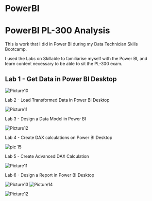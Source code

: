 # PowerBI
# PowerBI PL-300 Analysis

This is work that I did in Power BI during my Data Technician Skills Bootcamp.

I used the Labs on Skillable to familiarise myself with the Power BI, and learn content necessary to be able to sit the PL-300 exam.

## Lab 1 - Get Data in Power BI Desktop
![Picture10](https://github.com/user-attachments/assets/ea303ab5-6dab-4472-904a-3a6927e23472)

Lab 2 - Load Transformed Data in Power BI Desktop

![Picture11](https://github.com/user-attachments/assets/5c32e2c4-74cc-4f79-9fd5-d8d3cf6561c5)


Lab 3 - Design a Data Model in Power BI

![Picture12](https://github.com/user-attachments/assets/68a13468-89e7-4ba9-afe1-a03e7692dd00)

Lab 4 - Create DAX calculations on Power BI Desktop

![pic 15](https://github.com/user-attachments/assets/372e94e0-78de-44bc-bc99-acc6a6a4b082)

Lab 5 - Create Advanced DAX Calculation

![Picture11](https://github.com/user-attachments/assets/5a6946ad-ac10-40ec-8678-75ac6d3f024d)

Lab 6 - Design a Report in Power BI Desktop

![Picture13](https://github.com/user-attachments/assets/a62e82dc-89f3-44fe-8f10-f8274c08e31e)
![Picture14](https://github.com/user-attachments/assets/1a570ffa-8c9d-455d-81a1-e97029025839)




![Picture12](https://github.com/user-attachments/assets/1d1a7696-8897-4b3f-8edd-1e0851b61625)
